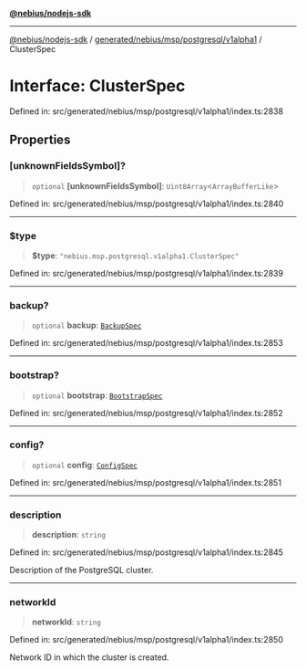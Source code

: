 [**@nebius/nodejs-sdk**](../../../../../../README.md)

---

[@nebius/nodejs-sdk](../../../../../../README.md) / [generated/nebius/msp/postgresql/v1alpha1](../README.md) / ClusterSpec

# Interface: ClusterSpec

Defined in: src/generated/nebius/msp/postgresql/v1alpha1/index.ts:2838

## Properties

### \[unknownFieldsSymbol\]?

> `optional` **\[unknownFieldsSymbol\]**: `Uint8Array`\<`ArrayBufferLike`\>

Defined in: src/generated/nebius/msp/postgresql/v1alpha1/index.ts:2840

---

### $type

> **$type**: `"nebius.msp.postgresql.v1alpha1.ClusterSpec"`

Defined in: src/generated/nebius/msp/postgresql/v1alpha1/index.ts:2839

---

### backup?

> `optional` **backup**: [`BackupSpec`](BackupSpec.md)

Defined in: src/generated/nebius/msp/postgresql/v1alpha1/index.ts:2853

---

### bootstrap?

> `optional` **bootstrap**: [`BootstrapSpec`](BootstrapSpec.md)

Defined in: src/generated/nebius/msp/postgresql/v1alpha1/index.ts:2852

---

### config?

> `optional` **config**: [`ConfigSpec`](ConfigSpec.md)

Defined in: src/generated/nebius/msp/postgresql/v1alpha1/index.ts:2851

---

### description

> **description**: `string`

Defined in: src/generated/nebius/msp/postgresql/v1alpha1/index.ts:2845

Description of the PostgreSQL cluster.

---

### networkId

> **networkId**: `string`

Defined in: src/generated/nebius/msp/postgresql/v1alpha1/index.ts:2850

Network ID in which the cluster is created.
